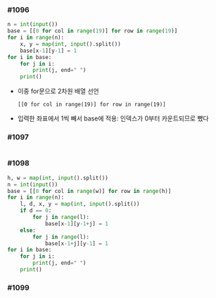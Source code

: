 ### #1096

```python
n = int(input())
base = [[0 for col in range(19)] for row in range(19)]
for i in range(n):
    x, y = map(int, input().split())
    base[x-1][y-1] = 1
for i in base:
    for j in i:
        print(j, end=" ")
    print()
```

- 이중 for문으로 2차원 배열 선언

  `[[0 for col in range(19)] for row in range(19)]`

- 입력한 좌표에서 1씩 빼서 base에 적용: 인덱스가 0부터 카운트되므로 뺐다



### #1097

```python

```



### #1098

```python
h, w = map(int, input().split())
n = int(input())
base = [[0 for col in range(w)] for row in range(h)]
for i in range(n):
    l, d, x, y = map(int, input().split())
    if d == 0:
        for j in range(l):
            base[x-1][y-1+j] = 1
    else:
        for j in range(l):
            base[x-1+j][y-1] = 1
for i in base:
    for j in i:
        print(j, end=" ")
    print()
```



### #1099

```python

```


